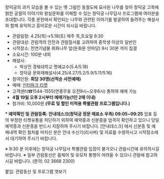 창덕궁의 과거 모습을 볼 수 있는 옛 그림인 동궐도에 묘사된 나무를 찾아 창덕궁 고목에 얽힌 궁궐의 이야기와 왕실문화를 이해할 수 있는 창덕궁 나무답사 프로그램에 여러분을 초대합니다. 각종 문헌에서 확인되는 나무와 관련된 이야기를 발굴하여 들려주는 해설사와 함께 유익하고 흥미로운 시간이 되시길 바랍니다.

- 관람일정: 4.25(목)→5.18(토) 매주 목,토요일 9:30
- 관람대상: 관람객의 안전과 관람질서를 고려하여 중학생 이상의 일반인
- 시작장소: 천연기념물 회화나무 앞(돈화문 안마당) 9시 30분 까지 집결
- 소요시간: 100분 내외
- 해설사:
  - 박상진 경북대학교 명예교수(5.4/5.18)
  - 창덕궁 문화재해설사(4.25/4.27/5.2/5.9/5.11/5.16)
- 참여인원: **회당 30명(선착순 사전예매)**
- 예매: [인터파크 티켓](http://ticket.interpark.com/Ticket/Goods/GoodsInfo.asp?GoodsCode=19006498)
- 고객센터☎1544-1555(연중무휴 오전9시~오후6시) 통하여 예매 가능
- **4월 19일 오후 2시부터 예매가능(1인 2매 이내)**
- 참가비: 10,000원 **(무료 및 할인 미적용 특별관람 프로그램입니다.)**

**\* 예약확인 및 관람등록: 안내데스크(창덕궁 정문 매표소 우측) 09:05~09:25**
암표 등의 부정한 티켓유통을 차단하기 위하여 예약증과 신분증을 엄격히 확인하고 있으니 당일 예약증과 신분증을 반드시 지참하여 주시기 바랍니다. [안내데스크] 에서 신분증 및 예매내역 확인 절차를 마치신 분은 안내 수신기(리시버) 및 자료를 수령하시고 시작장소에서 대기하여 주시기 바랍니다.

※ 9:30 분 이후에는 창덕궁 나무답사 특별관람 입장이 불가오니 관람시간에 유의하시길 바랍니다.
※ 일부 관람동선은 휠체어 및 유모차 통행이 어려울 수 있으니 관람에 참고하시길 바랍니다. (문의: 02 3668 2300)

붙임: 관람동선 및 프로그램 엿보기